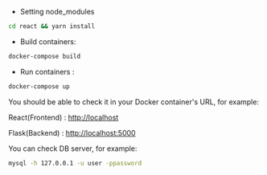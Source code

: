 - Setting node_modules

```bash
cd react && yarn install
```

- Build containers:

```bash
docker-compose build
```

- Run containers :

```bash
docker-compose up
```

You should be able to check it in your Docker container's URL, for example:

React(Frontend) : <a href="http://localhost" target="_blank">http://localhost</a>

Flask(Backend) : <a href="http://localhost:5000" target="_blank">http://localhost:5000</a>

You can check DB server, for example:

```bash
mysql -h 127.0.0.1 -u user -ppassword
```
